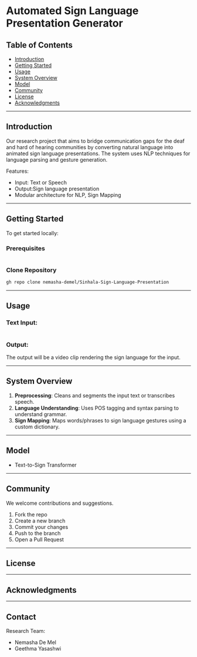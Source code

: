 # Automated Sign Language Presentation Generator

## Table of Contents

- [Introduction](#introduction)
- [Getting Started](#getting-started)
- [Usage](#usage)
- [System Overview](#system-overview)
- [Model](#model-zoo)
- [Community](#community)
- [License](#license)
- [Acknowledgments](#acknowledgments)

---

## Introduction

Our research project that aims to bridge communication gaps for the deaf and hard of hearing communities by converting natural language into animated sign language presentations. The system uses NLP techniques for language parsing and gesture generation.

Features:

- Input: Text or Speech
- Output:Sign language presentation
- Modular architecture for NLP, Sign Mapping

---

## Getting Started

To get started locally:

### Prerequisites

```bash

```

### Clone Repository

```bash
gh repo clone nemasha-demel/Sinhala-Sign-Language-Presentation
```

---

## Usage

### Text Input:

```bash

```


### Output:

The output will be a video clip rendering the sign language for the input.

---

## System Overview

1. **Preprocessing**: Cleans and segments the input text or transcribes speech.
2. **Language Understanding**: Uses POS tagging and syntax parsing to understand grammar.
3. **Sign Mapping**: Maps words/phrases to sign language gestures using a custom dictionary.

---

## Model

- Text-to-Sign Transformer


---

## Community

We welcome contributions and suggestions.

1. Fork the repo
2. Create a new branch
3. Commit your changes
4. Push to the branch
5. Open a Pull Request

---

## License



---

## Acknowledgments



---

## Contact

Research Team:

- Nemasha De Mel
- Geethma Yasashwi




